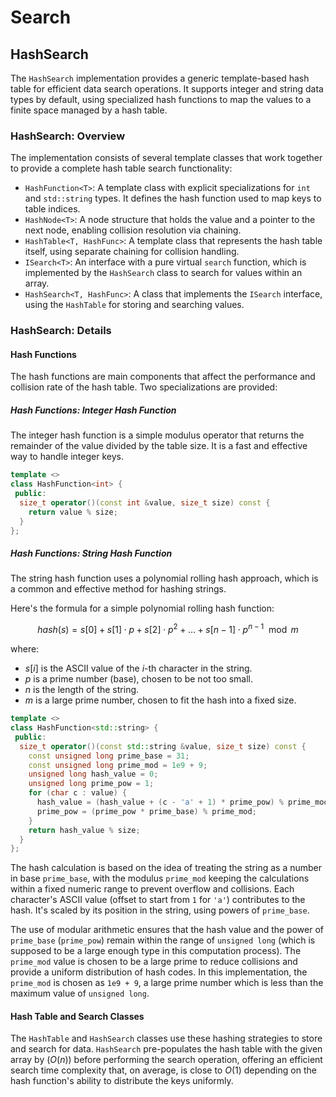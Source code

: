 # Search

## HashSearch

The `HashSearch` implementation provides a generic template-based hash table for efficient data search operations. It supports integer and string data types by default, using specialized hash functions to map the values to a finite space managed by a hash table.

### HashSearch: Overview

The implementation consists of several template classes that work together to provide a complete hash table search functionality:

- `HashFunction<T>`: A template class with explicit specializations for `int` and `std::string` types. It defines the hash function used to map keys to table indices.
- `HashNode<T>`: A node structure that holds the value and a pointer to the next node, enabling collision resolution via chaining.
- `HashTable<T, HashFunc>`: A template class that represents the hash table itself, using separate chaining for collision handling.
- `ISearch<T>`: An interface with a pure virtual `search` function, which is implemented by the `HashSearch` class to search for values within an array.
- `HashSearch<T, HashFunc>`: A class that implements the `ISearch` interface, using the `HashTable` for storing and searching values.

### HashSearch: Details

#### Hash Functions

The hash functions are main components that affect the performance and collision rate of the hash table. Two specializations are provided:

##### Hash Functions: Integer Hash Function

The integer hash function is a simple modulus operator that returns the remainder of the value divided by the table size. It is a fast and effective way to handle integer keys.

```cpp
template <>
class HashFunction<int> {
 public:
  size_t operator()(const int &value, size_t size) const {
    return value % size;
  }
};
```

##### Hash Functions: String Hash Function

The string hash function uses a polynomial rolling hash approach, which is a common and effective method for hashing strings.

Here's the formula for a simple polynomial rolling hash function:

$$
hash(s)=s[0]+s[1]\cdot p+s[2]\cdot p^2+...+s[n-1]\cdot p^{n-1} \mod m
$$

where:

- $s[i]$ is the ASCII value of the $i$-th character in the string.
- $p$ is a prime number (base), chosen to be not too small.
- $n$ is the length of the string.
- $m$ is a large prime number, chosen to fit the hash into a fixed size.

```cpp
template <>
class HashFunction<std::string> {
 public:
  size_t operator()(const std::string &value, size_t size) const {
    const unsigned long prime_base = 31;
    const unsigned long prime_mod = 1e9 + 9;
    unsigned long hash_value = 0;
    unsigned long prime_pow = 1;
    for (char c : value) {
      hash_value = (hash_value + (c - 'a' + 1) * prime_pow) % prime_mod;
      prime_pow = (prime_pow * prime_base) % prime_mod;
    }
    return hash_value % size;
  }
};
```

The hash calculation is based on the idea of treating the string as a number in base `prime_base`, with the modulus `prime_mod` keeping the calculations within a fixed numeric range to prevent overflow and collisions. Each character's ASCII value (offset to start from `1` for `'a'`) contributes to the hash. It's scaled by its position in the string, using powers of `prime_base`.

The use of modular arithmetic ensures that the hash value and the power of `prime_base` (`prime_pow`) remain within the range of `unsigned long` (which is supposed to be a large enough type in this computation process). The `prime_mod` value is chosen to be a large prime to reduce collisions and provide a uniform distribution of hash codes. In this implementation, the `prime_mod` is chosen as `1e9 + 9`, a large prime number which is less than the maximum value of `unsigned long`.

#### Hash Table and Search Classes

The `HashTable` and `HashSearch` classes use these hashing strategies to store and search for data. `HashSearch` pre-populates the hash table with the given array by ($O(n)$) before performing the search operation, offering an efficient search time complexity that, on average, is close to $O(1)$ depending on the hash function's ability to distribute the keys uniformly.
